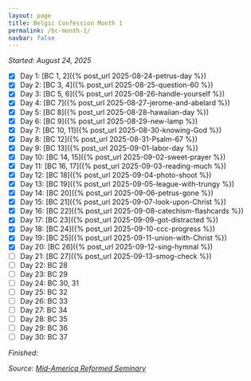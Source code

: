```yaml
---
layout: page
title: Belgic Confession Month 1
permalink: /bc-month-1/
navbar: false
---
```


*Started: August 24, 2025*

- [x] Day 1: [BC 1, 2]({% post_url 2025-08-24-petrus-day %})
- [x] Day 2: [BC 3, 4]({% post_url 2025-08-25-question-60 %})
- [x] Day 3: [BC 5, 6]({% post_url 2025-08-26-handle-yourself %})
- [x] Day 4: [BC 7]({% post_url 2025-08-27-jerome-and-abelard %})
- [x] Day 5: [BC 8]({% post_url 2025-08-28-hawaiian-day %})
- [x] Day 6: [BC 9]({% post_url 2025-08-29-new-lamp %})
- [x] Day 7: [BC 10, 11]({% post_url 2025-08-30-knowing-God %})
- [x] Day 8: [BC 12]({% post_url 2025-08-31-Psalm-67 %})
- [x] Day 9: [BC 13]({% post_url 2025-09-01-labor-day %})
- [x] Day 10: [BC 14, 15]({% post_url 2025-09-02-sweet-prayer %})
- [x] Day 11: [BC 16, 17]({% post_url 2025-09-03-reading-much %})
- [x] Day 12: [BC 18]({% post_url 2025-09-04-photo-shoot %})
- [x] Day 13: [BC 19]({% post_url 2025-09-05-league-with-trungy %})
- [x] Day 14: [BC 20]({% post_url 2025-09-06-petrus-gone %})
- [x] Day 15: [BC 21]({% post_url 2025-09-07-look-upon-Christ %})
- [x] Day 16: [BC 22]({% post_url 2025-09-08-catechism-flashcards %})
- [x] Day 17: [BC 23]({% post_url 2025-09-09-got-distracted %})
- [x] Day 18: [BC 24]({% post_url 2025-09-10-ccc-progress %})
- [x] Day 19: [BC 25]({% post_url 2025-09-11-union-with-Christ %})
- [x] Day 20: [BC 26]({% post_url 2025-09-12-sing-hymnal %})
- [ ] Day 21: [BC 27]({% post_url 2025-09-13-smog-check %})
- [ ] Day 22: BC 28
- [ ] Day 23: BC 29
- [ ] Day 24: BC 30, 31
- [ ] Day 25: BC 32
- [ ] Day 26: BC 33
- [ ] Day 27: BC 34
- [ ] Day 28: BC 35
- [ ] Day 29: BC 36
- [ ] Day 30: BC 37

*Finished:*

*Source:* [*Mid-America Reformed Seminary*](https://s3.us-west-1.amazonaws.com/blog.swang.cloud/reformed-standards-monthly.pdf)